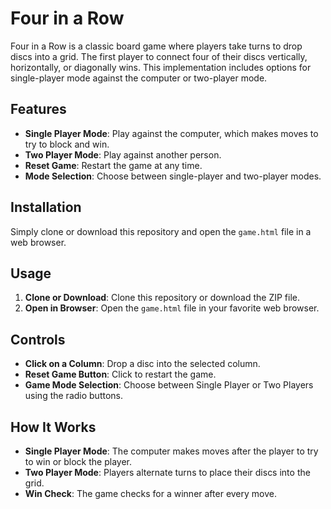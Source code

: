 # Four in a Row

Four in a Row is a classic board game where players take turns to drop discs into a grid. The first player to connect four of their discs vertically, horizontally, or diagonally wins. This implementation includes options for single-player mode against the computer or two-player mode.

## Features

- **Single Player Mode**: Play against the computer, which makes moves to try to block and win.
- **Two Player Mode**: Play against another person.
- **Reset Game**: Restart the game at any time.
- **Mode Selection**: Choose between single-player and two-player modes.

## Installation

Simply clone or download this repository and open the `game.html` file in a web browser.

## Usage

1. **Clone or Download**: Clone this repository or download the ZIP file.
2. **Open in Browser**: Open the `game.html` file in your favorite web browser.

## Controls

- **Click on a Column**: Drop a disc into the selected column.
- **Reset Game Button**: Click to restart the game.
- **Game Mode Selection**: Choose between Single Player or Two Players using the radio buttons.

## How It Works

- **Single Player Mode**: The computer makes moves after the player to try to win or block the player.
- **Two Player Mode**: Players alternate turns to place their discs into the grid.
- **Win Check**: The game checks for a winner after every move.